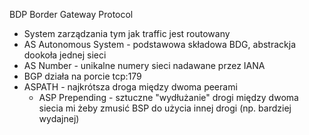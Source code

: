 BDP Border Gateway Protocol

- System zarządzania tym jak traffic jest routowany
- AS Autonomous System - podstawowa składowa BDG, abstrackja dookoła jednej sieci
- AS Number - unikalne numery sieci nadawane przez IANA
- BGP działa na porcie tcp:179
- ASPATH - najkrótsza droga między dwoma peerami
	- ASP Prepending - sztuczne "wydłużanie" drogi między dwoma siecia mi żeby zmusić BSP do użycia innej drogi (np. bardziej wydajnej)
